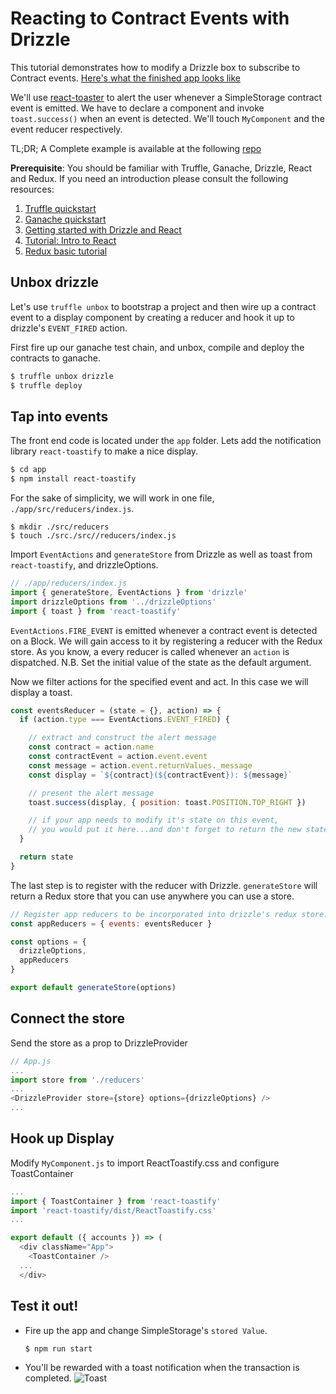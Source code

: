 Reacting to Contract Events with Drizzle
========================================

This tutorial demonstrates how to modify a Drizzle box to subscribe to Contract
events.  [Here's what the finished app looks like](https://youtu.be/jGIY_l8oWTQ)

We'll use [react-toaster]() to alert the user whenever a SimpleStorage contract
event is emitted. We have to declare a <ToastContainer /> component and invoke
`toast.success()` when an event is detected. We'll touch `MyComponent` and the
event reducer respectively.

TL;DR; A Complete example is available at the following [repo](https://github.com/cds-consensys/drizzle-event-demo)

**Prerequisite**: You should be familiar with Truffle, Ganache, Drizzle, React and
Redux. If you need an introduction please consult the following resources:

1. [Truffle quickstart](https://truffleframework.com/docs/truffle/quickstart)
1. [Ganache quickstart](https://truffleframework.com/docs/ganache/quickstart)
1. [Getting started with Drizzle and React](https://www.truffleframework.com/tutorials/getting-started-with-drizzle-and-react)
1. [Tutorial: Intro to React](https://reactjs.org/tutorial/tutorial.html)
1. [Redux basic tutorial](https://redux.js.org/basics/basic-tutorial)


Unbox drizzle
-------------

Let's use `truffle unbox` to bootstrap a project and then wire up a contract
event to a display component by creating a reducer and hook it up to drizzle's
`EVENT_FIRED` action.

First fire up our ganache test chain, and unbox, compile and deploy the
contracts to ganache.

```bash
$ truffle unbox drizzle
$ truffle deploy
```

Tap into events
---------------

The front end code is located under the `app` folder. Lets add the
notification library `react-toastify` to make a nice display.
```sh
$ cd app
$ npm install react-toastify
```

For the sake of simplicity, we will work in one file, `./app/src/reducers/index.js`.

```
$ mkdir ./src/reducers
$ touch ./src./src//reducers/index.js
```

Import `EventActions` and `generateStore` from Drizzle as well as
toast from `react-toastify`, and drizzleOptions.

```js
// ./app/reducers/index.js
import { generateStore, EventActions } from 'drizzle'
import drizzleOptions from '../drizzleOptions'
import { toast } from 'react-toastify'

```

`EventActions.FIRE_EVENT` is emitted whenever a contract event is detected on a
Block. We will gain access to it by registering a reducer with the Redux store.
As you know, a every reducer is called whenever an `action` is dispatched.
N.B. Set the initial value of the state as the default argument.

Now we filter actions for the specified event and act. In this case we will
display a toast.

```js
const eventsReducer = (state = {}, action) => {
  if (action.type === EventActions.EVENT_FIRED) {

    // extract and construct the alert message
    const contract = action.name
    const contractEvent = action.event.event
    const message = action.event.returnValues._message
    const display = `${contract}(${contractEvent}): ${message}`

    // present the alert message
    toast.success(display, { position: toast.POSITION.TOP_RIGHT })

    // if your app needs to modify it's state on this event,
    // you would put it here...and don't forget to return the new state
  }

  return state
}
```

The last step is to register with the reducer with Drizzle. `generateStore` will
return a Redux store that you can use anywhere you can use a store.

```js
// Register app reducers to be incorporated into drizzle's redux store.
const appReducers = { events: eventsReducer }

const options = {
  drizzleOptions,
  appReducers
}

export default generateStore(options)
```

Connect the store
-----------------

Send the store as a prop to DrizzleProvider

```js
// App.js
...
import store from './reducers'
...
<DrizzleProvider store={store} options={drizzleOptions} />
...

```

Hook up Display
---------------

Modify `MyComponent.js` to import ReactToastify.css and configure ToastContainer

```js
...
import { ToastContainer } from 'react-toastify'
import 'react-toastify/dist/ReactToastify.css'
...

export default ({ accounts }) => (
  <div className="App">
    <ToastContainer />
  ...
  </div>
```


Test it out!
------------
  * Fire up the app and change SimpleStorage's `stored Value`.
    ```
    $ npm run start
    ```


  * You'll be rewarded with a toast notification when the transaction is completed.
![Toast](/img/tutorials/drizzle-and-contract-events/alert-toast.png "A successful
Toast!")


